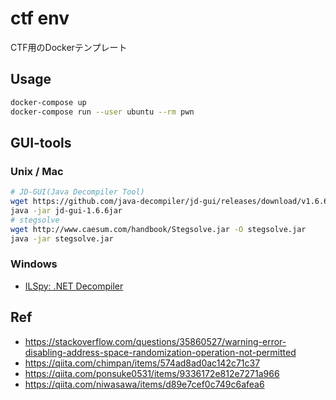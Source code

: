 # ctf env

CTF用のDockerテンプレート

## Usage

```zsh
docker-compose up
docker-compose run --user ubuntu --rm pwn
```

## GUI-tools

### Unix / Mac

```bash
# JD-GUI(Java Decompiler Tool)
wget https://github.com/java-decompiler/jd-gui/releases/download/v1.6.6/jd-gui-1.6.6.jar
java -jar jd-gui-1.6.6jar
# stegsolve
wget http://www.caesum.com/handbook/Stegsolve.jar -O stegsolve.jar
java -jar stegsolve.jar
```

### Windows

- [ILSpy: .NET Decompiler](https://github.com/icsharpcode/ILSpy)

## Ref

- https://stackoverflow.com/questions/35860527/warning-error-disabling-address-space-randomization-operation-not-permitted
- https://qiita.com/chimpan/items/574ad8ad0ac142c71c37
- https://qiita.com/ponsuke0531/items/9336172e812e7271a966
- https://qiita.com/niwasawa/items/d89e7cef0c749c6afea6
